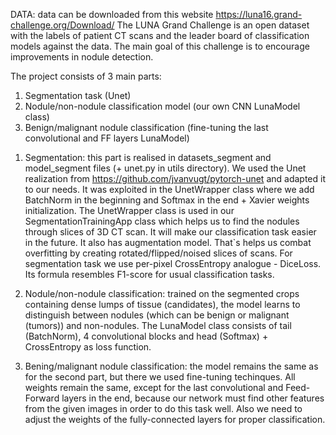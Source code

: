 DATA: data can be downloaded from this website https://luna16.grand-challenge.org/Download/
The LUNA Grand Challenge is an open dataset with the labels of patient CT scans and the leader board of classification models against the data. The main goal of this challenge is to encourage improvements in nodule detection.

The project consists of 3 main parts:

1) Segmentation task (Unet)
2) Nodule/non-nodule classification model (our own CNN LunaModel class)
3) Benign/malignant nodule classification (fine-tuning the last convolutional and FF layers LunaModel)

1. Segmentation: this part is realised in datasets_segment and model_segment files (+ unet.py in utils directory). We used the Unet realization from https://github.com/jvanvugt/pytorch-unet and adapted it to our needs. It was exploited in the UnetWrapper class where we add BatchNorm in the beginning and Softmax in the end + Xavier weights initialization. The UnetWrapper class is used in our SegmentationTrainingApp class which helps us to find the nodules through slices of 3D CT scan. It will make our classification task easier in the future. It also has augmentation model. That`s helps us combat overfitting by creating rotated/flipped/noised slices of scans. For segmentation task we use per-pixel CrossEntropy analogue - DiceLoss. Its formula resembles F1-score for usual classification tasks. 

2. Nodule/non-nodule classification: trained on the segmented crops containing dense lumps of tissue (candidates), the model learns to distinguish between nodules (which can be benign or malignant (tumors)) and non-nodules. The LunaModel class consists of tail (BatchNorm), 4 convolutional blocks and head (Softmax) + CrossEntropy as loss function.

3. Bening/malignant nodule classification: the model remains the same as for the second part, but there we used fine-tuning techinques. All weights remain the same, except for the last convolutional and Feed-Forward layers in the end, because our network must find other features from the given images in order to do this task well. Also we need to adjust the weights of the fully-connected layers for proper classification.
